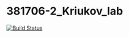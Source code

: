 # 381706-2_Kriukov_lab
[![Build Status](https://travis-ci.org/381706-2KDA2000/381706-2_Kriukov_lab.svg?branch=TestBranch)](https://travis-ci.org/381706-2KDA2000/381706-2_Kriukov_lab)